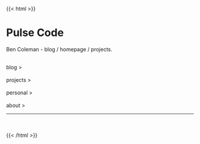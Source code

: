 ---
---
{{< html >}}
  <h1>Pulse Code</h1>

  <p>
    Ben Coleman - blog / homepage / projects.
  </p>

  <div class="myicons">
    <div onclick="location.href='/blog'">
      <i class="fal fa-comments-alt"></i><br/>
      blog &gt;
    </div>
    <div onclick="location.href='/projects'">
      <i class="fal fa-laptop-code"></i><br/>
      projects &gt;
    </div>
    <div onclick="location.href='/personal'">
      <a href="#"><i class="fal fa-dice-d20"></i></a><br/>
      personal &gt;
    </div>
    <div onclick="location.href='/about'">
      <a href="#"><i class="fal fa-user-circle"></i></a><br/>
      about &gt;
    </div>
  </div>
  
  <hr>
  <br>

  <div class="social">
    <a href="https://github.com/benc-uk" target="_blank"><i class="fab fa-github"></i></a>
    &nbsp;
    <a href="https://www.linkedin.com/in/benc-uk" target="_blank"><i class="fab fa-linkedin"></i></a>
    &nbsp;
    <a href="https://twitter.com/bencodegeek" target="_blank"><i class="fab fa-twitter"></i></a>
  </div>
{{< /html >}}